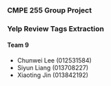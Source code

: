 ### CMPE 255 Group Project
### Yelp Review Tags Extraction

#### Team 9
* Chunwei Lee (012531584)
* Siyun Liang (013708227)
* Xiaoting Jin (013842192)
